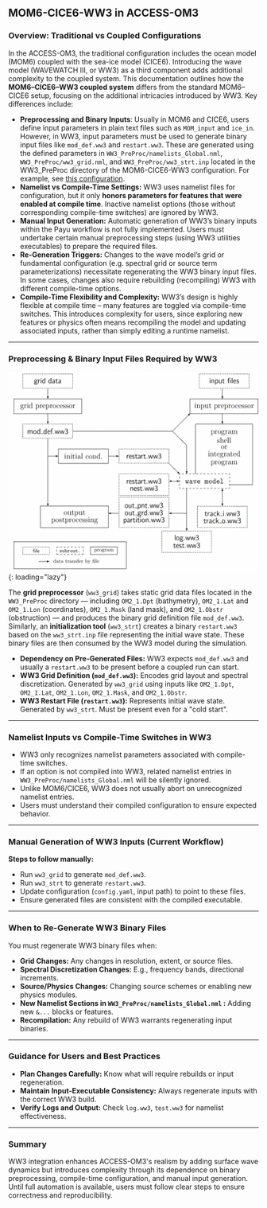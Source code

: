 ## MOM6-CICE6-WW3 in ACCESS-OM3

### Overview: Traditional vs Coupled Configurations

In the ACCESS-OM3, the traditional configuration includes the ocean model (MOM6) coupled with the sea-ice model (CICE6). Introducing the wave model (WAVEWATCH III, or WW3) as a third component adds additional complexity to the coupled system. This documentation outlines how the **MOM6–CICE6–WW3 coupled system** differs from the standard MOM6–CICE6 setup, focusing on the additional intricacies introduced by WW3. Key differences include:

* **Preprocessing and Binary Inputs**: Usually in MOM6 and CICE6, users define input parameters in plain text files such as `MOM_input` and `ice_in`. However, in WW3, input parameters must be used to generate binary input files like `mod_def.ww3` and `restart.ww3`. These are generated using the defined parameters in `WW3_PreProc/namelists_Global.nml`, `WW3_PreProc/ww3_grid.nml`, and `WW3_PreProc/ww3_strt.inp` located in the WW3_PreProc directory of the MOM6-CICE6-WW3 configuration. For example, see [this configuration](https://github.com/ACCESS-NRI/access-om3-configs/blob/dev-MCW_100km_jra_iaf/WW3_PreProc/).
* **Namelist vs Compile-Time Settings:** WW3 uses namelist files for configuration, but it only **honors parameters for features that were enabled at compile time**. Inactive namelist options (those without corresponding compile-time switches) are ignored by WW3.
* **Manual Input Generation:** Automatic generation of WW3’s binary inputs within the Payu workflow is not fully implemented. Users must undertake certain manual preprocessing steps (using WW3 utilities executables) to prepare the required files.
* **Re-Generation Triggers:** Changes to the wave model’s grid or fundamental configuration (e.g. spectral grid or source term parameterizations) necessitate regenerating the WW3 binary input files. In some cases, changes also require rebuilding (recompiling) WW3 with different compile-time options.
* **Compile-Time Flexibility and Complexity:** WW3’s design is highly flexible at compile time – many features are toggled via compile-time switches. This introduces complexity for users, since exploring new features or physics often means recompiling the model and updating associated inputs, rather than simply editing a runtime namelist.

---

### Preprocessing & Binary Input Files Required by WW3

![WW3 Workflow](../assets/WW3_workflow.png){: loading="lazy"}

The **grid preprocessor** (`ww3_grid`) takes static grid data files located in the `WW3_PreProc` directory — including `OM2_1.Dpt` (bathymetry), `OM2_1.Lat` and `OM2_1.Lon` (coordinates), `OM2_1.Mask` (land mask), and `OM2_1.Obstr` (obstruction) — and produces the binary grid definition file `mod_def.ww3`. Similarly, an **initialization tool** (`ww3_strt`) creates a binary `restart.ww3` based on the `ww3_strt.inp`  file representing the initial wave state. These binary files are then consumed by the WW3 model during the simulation.

* **Dependency on Pre-Generated Files:** WW3 expects `mod_def.ww3` and usually a `restart.ww3` to be present before a coupled run can start.
* **WW3 Grid Definition (`mod_def.ww3`):** Encodes grid layout and spectral discretization. Generated by `ww3_grid` using inputs like `OM2_1.Dpt`, `OM2_1.Lat`, `OM2_1.Lon`, `OM2_1.Mask`, and `OM2_1.Obstr`.
* **WW3 Restart File (`restart.ww3`):** Represents initial wave state. Generated by `ww3_strt`. Must be present even for a "cold start".

---

### Namelist Inputs vs Compile-Time Switches in WW3

* WW3 only recognizes namelist parameters associated with compile-time switches.
* If an option is not compiled into WW3, related namelist entries in `WW3_PreProc/namelists_Global.nml` will be silently ignored.
* Unlike MOM6/CICE6, WW3 does not usually abort on unrecognized namelist entries.
* Users must understand their compiled configuration to ensure expected behavior.

---

### Manual Generation of WW3 Inputs (Current Workflow)

**Steps to follow manually:**

* Run `ww3_grid` to generate `mod_def.ww3`.
* Run `ww3_strt` to generate `restart.ww3`.
* Update configuration (`config.yaml`, input path) to point to these files.
* Ensure generated files are consistent with the compiled executable.

---

### When to Re-Generate WW3 Binary Files

You must regenerate WW3 binary files when:

* **Grid Changes:** Any changes in resolution, extent, or source files.
* **Spectral Discretization Changes:** E.g., frequency bands, directional increments.
* **Source/Physics Changes:** Changing source schemes or enabling new physics modules.
* **New Namelist Sections in `WW3_PreProc/namelists_Global.nml` :** Adding new `&...` blocks or features.
* **Recompilation:** Any rebuild of WW3 warrants regenerating input binaries.

---

### Guidance for Users and Best Practices

* **Plan Changes Carefully:** Know what will require rebuilds or input regeneration.
* **Maintain Input-Executable Consistency:** Always regenerate inputs with the correct WW3 build.
* **Verify Logs and Output:** Check `log.ww3`, `test.ww3` for namelist effectiveness.

---

### Summary

WW3 integration enhances ACCESS-OM3's realism by adding surface wave dynamics but introduces complexity through its dependence on binary preprocessing, compile-time configuration, and manual input generation. Until full automation is available, users must follow clear steps to ensure correctness and reproducibility.

